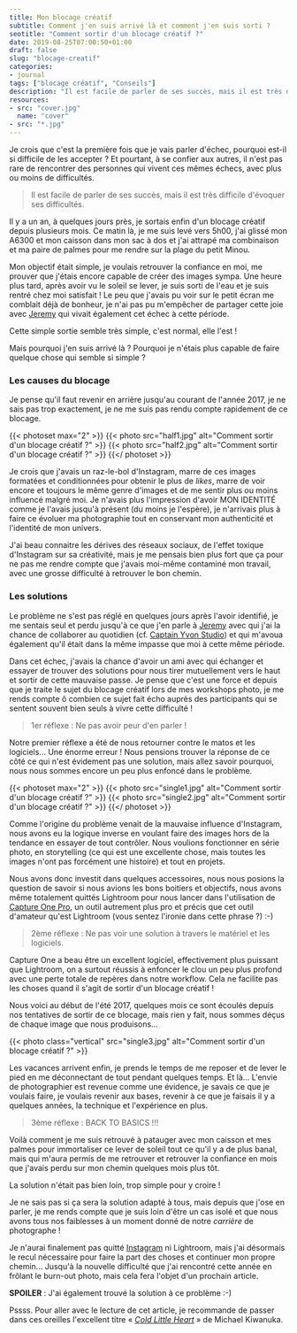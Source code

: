 ```yaml
---
title: Mon blocage créatif
subtitle: Comment j'en suis arrivé là et comment j'en suis sorti ?
seotitle: "Comment sortir d'un blocage créatif ?"
date: 2019-08-25T07:00:50+01:00
draft: false
slug: "blocage-creatif"
categories:
- journal
tags: ["blocage créatif", "Conseils"]
description: "Il est facile de parler de ses succès, mais il est très difficile d’évoquer ses difficultés. Voici comment je suis sorti de mon blocage créatif."
resources:
- src: "cover.jpg"
  name: "cover"
- src: "*.jpg"
---
```


Je crois que c'est la première fois que je vais parler d'échec, pourquoi est-il si difficile de les accepter ? Et pourtant, à se confier aux autres, il n'est pas rare de rencontrer des personnes qui vivent ces mêmes échecs, avec plus ou moins de difficultés.

> Il est facile de parler de ses succès, mais il est très difficile d'évoquer ses difficultés.

Il y a un an, à quelques jours près, je sortais enfin  d'un blocage créatif depuis plusieurs mois. Ce matin là, je me suis levé vers 5h00, j'ai glissé mon A6300 et mon caisson dans mon sac à dos et j'ai attrapé ma combinaison et ma paire de palmes pour me rendre sur la plage du petit Minou.

Mon objectif était simple, je voulais retrouver la confiance en moi, me prouver que j'étais encore capable de créer des images sympa.
Une heure plus tard, après avoir vu le soleil se lever, je suis sorti de l'eau et je suis rentré chez moi satisfait ! Le peu que j'avais pu voir sur le petit écran me comblait déjà de bonheur, je n'ai pas pu m'empêcher de partager cette joie avec [Jeremy](https://djisupertramp.com) qui vivait également cet échec à cette période.

Cette simple sortie semble très simple, c'est normal, elle l'est !

Mais pourquoi j'en suis arrivé là ? Pourquoi je n'étais plus capable de faire quelque chose qui semble si simple ?

### Les causes du blocage

Je pense qu'il faut revenir en arrière jusqu'au courant de l'année 2017, je ne sais pas trop exactement, je ne me suis pas rendu compte rapidement de ce blocage.

{{< photoset max="2" >}}
  {{< photo src="half1.jpg" alt="Comment sortir d'un blocage créatif ?" >}}
  {{< photo src="half2.jpg" alt="Comment sortir d'un blocage créatif ?" >}}
{{</ photoset >}}

Je crois que j'avais un raz-le-bol d'Instagram, marre de ces images formatées et conditionnées pour obtenir le plus de *likes*, marre de voir encore et toujours le même genre d'images et de me sentir plus ou moins influencé malgré moi. Je n'avais plus l'impression d'avoir MON IDENTITÉ comme je l'avais jusqu'à présent (du moins je l'espère), je n'arrivais plus à faire ce évoluer ma photographie tout en conservant mon authenticité et l'identité de mon univers.

J'ai beau connaitre les dérives des réseaux sociaux, de l'effet toxique d'Instagram sur sa créativité, mais je me pensais bien plus fort que ça pour ne pas me rendre compte que j'avais moi-même contaminé mon travail, avec une grosse difficulté à retrouver le bon chemin.

### Les solutions

Le problème ne s'est pas réglé en quelques jours après l'avoir identifié, je me sentais seul et perdu jusqu'à ce que j'en parle à [Jeremy](https://djisupertramp.com) avec qui j'ai la chance de collaborer au quotidien (cf. [Captain Yvon Studio](https://captainyvon.fr)) et qui m'avoua également qu'il était dans la même impasse que moi à cette même période.

Dans cet échec, j'avais la chance d'avoir un ami avec qui échanger et essayer de trouver des solutions pour nous tirer mutuellement vers le haut et sortir de cette mauvaise passe. Je pense que c'est une force et depuis que je traite le sujet du blocage créatif lors de mes workshops photo, je me rends compte ô combien ce sujet fait écho auprès des participants qui se sentent souvent bien seuls à vivre cette difficulté !

> 1er réflexe : Ne pas avoir peur d'en parler !

Notre premier réflexe a été de nous retourner contre le matos et les logiciels... Une énorme erreur ! Nous pensions trouver la réponse de ce côté ce qui n'est évidement pas une solution, mais allez savoir pourquoi, nous nous sommes encore un peu plus enfoncé dans le problème.

{{< photoset max="2" >}}
  {{< photo src="single1.jpg" alt="Comment sortir d'un blocage créatif ?" >}}
  {{< photo src="single2.jpg" alt="Comment sortir d'un blocage créatif ?" >}}
{{</ photoset >}}

Comme l'origine du problème venait de la mauvaise influence d'Instagram, nous avons eu la logique inverse en voulant faire des images hors de la tendance en essayer de tout contrôler. Nous voulions fonctionner en série photo, en storytelling (ce qui est une excellente chose, mais toutes les images n'ont pas forcément une histoire) et tout en projets.

Nous avons donc investit dans quelques accessoires, nous nous posions la question de savoir si nous avions les bons boitiers et objectifs, nous avons même totalement quittés Lightroom pour nous lancer dans l'utilisation de [Capture One Pro](https://www.captureone.com/fr-FR/products/pro), un outil autrement plus pro et précis que cet outil d'amateur qu'est Lightroom (vous sentez l'ironie dans cette phrase ?) :-)

> 2ème réflexe : Ne pas voir une solution à travers le matériel et les logiciels.

Capture One a beau être un excellent logiciel, effectivement plus puissant que Lightroom, on a surtout réussis à enfoncer le clou un peu plus profond avec une perte totale de repères dans notre workflow. Cela ne facilite pas les choses quand il s'agit de sortir d'un blocage créatif !

Nous voici au début de l'été 2017, quelques mois ce sont écoulés depuis nos tentatives de sortir de ce blocage, mais rien y fait, nous sommes déçus de chaque image que nous produisons...

{{< photo class="vertical" src="single3.jpg" alt="Comment sortir d'un blocage créatif ?" >}}

Les vacances arrivent enfin, je prends le temps de me reposer et de lever le pied en me déconnectant de tout pendant quelques temps. Et là... L'envie de photographier est revenue comme une évidence, je savais ce que je voulais faire, je voulais revenir aux bases, revenir à ce que je faisais il y a quelques années, la technique et l'expérience en plus.

> 3ème réflexe : BACK TO BASICS !!!

Voilà comment je me suis retrouvé à patauger avec mon caisson et mes palmes pour immortaliser ce lever de soleil tout ce qu'il y a de plus banal, mais qui m'aura permis de me retrouver et retrouver la confiance en mois que j'avais perdu sur mon chemin quelques mois plus tôt.

La solution n'était pas bien loin, trop simple pour y croire !

Je ne sais pas si ça sera la solution adapté à tous, mais depuis que j'ose en parler, je me rends compte que je suis loin d'être un cas isolé et que nous avons tous nos faiblesses à un moment donné de notre *carrière* de photographe !

Je n'aurai finalement pas quitté [Instagram](https://www.instagram.com/gregmignard/) ni Lightroom, mais j'ai désormais le recul nécessaire pour faire la part des choses et continuer mon propre chemin... Jusqu'à la nouvelle difficulté que j'ai rencontré cette année en frôlant le burn-out photo, mais cela fera l'objet d'un prochain article.

**SPOILER** : J'ai également trouvé la solution à ce problème :-)

Pssss. Pour aller avec le lecture de cet article, je recommande de passer dans ces oreilles l'excellent titre « *[Cold Little Heart](https://open.spotify.com/track/0qprlw0jfsW4H9cG0FFE0Z?si=L0Z5ogxsRx6o30U_PSQQRA)* » de Michael Kiwanuka.
